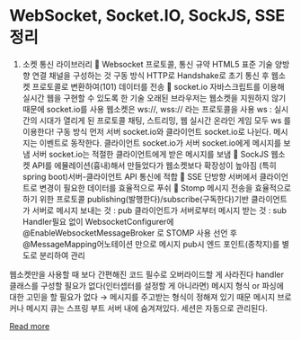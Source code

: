 # WebSocket, Socket.IO, SockJS, SSE 정리

1. 소켓 통신 라이브러리
🔹 Websocket
프로토콜, 통신 규약
HTML5 표준 기술
양방향 연결 채널을 구성하는 것
구동 방식
HTTP로 Handshake로 초기 통신 후 웹소켓 프로토콜로 변환하여(101) 데이터를 전송
🔹 socket.io
자바스크립트를 이용해 실시간 웹을 구현할 수 있도록 한 기술
오래된 브라우저는 웹소켓을 지원하지 않기 때문에 socket.io를 사용
웹소켓은 ws://, wss:// 라는 프로토콜을 사용
ws : 실시간의 시대가 열리게 된 프로토콜
채팅, 스트리밍, 웹 실시간 온라인 게임 모두 ws 를 이용한다!
구동 방식
  먼저 서버 socket.io와 클라이언트 socket.io로 나뉜다.
  메시지는 이벤트로 동작한다.
클라이언트 socket.io가 서버 socket.io에게 메시지를 보냄
서버 socket.io는 적절한 클라이언트에게 받은 메시지를 보냄
🔹 SockJS
웹소켓 API를 에뮬레이션(흉내)해서 만들었다가 웹소켓보다 확장성이 높아짐
(특히 spring boot)서버-클라이언트 API 통신에 적합
🔹 SSE
단방향 서버에서 클라이언트로 변경이 필요한 데이터를 효율적으로 푸쉬
🔹 Stomp
메시지 전송을 효율적으로 하기 위한 프로토콜
publishing(발행한다)/subscribe(구독한다)기반
클라이언트가 서버로 메시지 보내는 것  : pub
클라이언트가 서버로부터 메시지 받는 것 : sub
Handler필요 없이 WebsocketConfigurer에 @EnableWebsocketMessageBroker 로 STOMP 사용 선언 후 @MessageMapping어노테이션 만으로 메시지 pub시 엔드 포인트(종착지)를 별도로 분리하여 관리
 
웹소켓만을 사용할 때 보다 간편해진 코드
필수로 오버라이드할 게 사라진다
handler 클래스를 구성할 필요가 없다(인터셉터를 설정할 게 아니라면)
메시지 형식 or 파싱에 대한 고민을 할 필요가 없다 → 메시지를 주고받는 형식이 정해져 있기 때문
메시지 브로커나 메시지 큐는 스프링 부트 서버 내에 숨겨져있다.
세션은 자동으로 관리된다.

[Read more](https://velog.io/@deepsea/WebSocket-Socket.IO-SockJS-SSE-%EC%A0%95%EB%A6%AC)